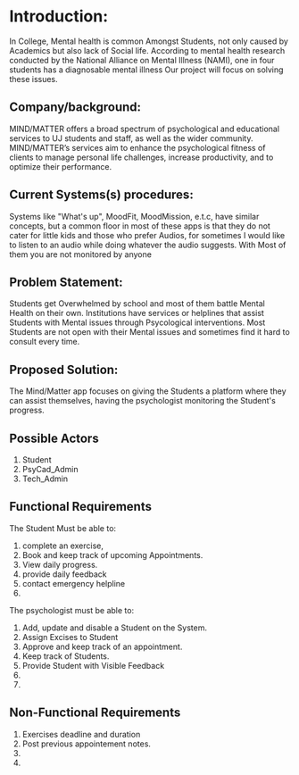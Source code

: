 # Introduction:
In College, Mental health is common Amongst Students, not only caused by Academics but also lack of Social life.
According to mental health research conducted by the National Alliance on Mental Illness (NAMI), one in four students has a diagnosable mental illness
Our project will focus on solving these issues.

## Company/background:
MIND/MATTER offers a broad spectrum of psychological and educational services to UJ students and staff, as well as the wider community.
MIND/MATTER’s services aim to enhance the psychological fitness of clients to manage personal life challenges, increase productivity, and to optimize their performance.

## Current Systems(s) procedures:
Systems like "What's up", MoodFit, MoodMission, e.t.c, have similar concepts, but a common floor in most of these apps is that they do not cater for little kids and those who prefer Audios,
for sometimes I would like to listen to an audio while doing whatever the audio suggests. With Most of them you are not monitored by anyone

## Problem Statement:
Students get Overwhelmed by school and most of them battle Mental Health on their own. Institutions have services or helplines
that assist Students with Mental issues through Psycological interventions.
Most Students are not open with their Mental issues and sometimes find it hard to consult every time.

## Proposed Solution:
The Mind/Matter app focuses on giving the Students a platform where they can assist themselves, 
having the psychologist monitoring the Student's progress.

## Possible Actors
1. Student
1. PsyCad_Admin
1. Tech_Admin

## Functional Requirements
The Student Must be able to:
1. complete an exercise,
1. Book and keep track of upcoming Appointments.
1. View daily progress.
1. provide daily feedback
1. contact emergency helpline
1. 
The psychologist must be able to:
1. Add, update and disable a Student on the System.
1. Assign Excises to Student
1. Approve and keep track of an appointment.
1. Keep track of Students.
1. Provide Student with Visible Feedback
1. 
1. 


## Non-Functional Requirements
1. Exercises deadline and duration
1. Post previous appointement notes.
1. 
1. 